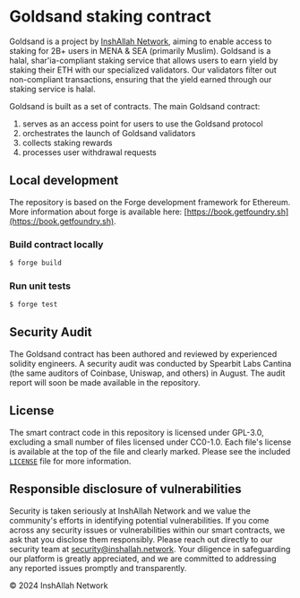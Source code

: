 # Goldsand staking contract

Goldsand is a project by [InshAllah Network](https://inshallah.network), aiming to enable access to staking for 2B+ users in MENA & SEA (primarily Muslim). Goldsand is a halal, shar'ia-compliant staking service that allows users to earn yield by staking their ETH with our specialized validators. Our validators filter out non-compliant transactions, ensuring that the yield earned through our staking service is halal.

Goldsand is built as a set of contracts. The main Goldsand contract:

1. serves as an access point for users to use the Goldsand protocol
2. orchestrates the launch of Goldsand validators 
3. collects staking rewards 
4. processes user withdrawal requests

## Local development

The repository is based on the Forge development framework for Ethereum. More information about forge is available here: [https://book.getfoundry.sh](https://book.getfoundry.sh).

### Build contract locally

```bash
$ forge build
```

### Run unit tests

```bash
$ forge test
```

## Security Audit

The Goldsand contract has been authored and reviewed by experienced solidity engineers. A security audit was conducted by Spearbit Labs Cantina (the same auditors of Coinbase, Uniswap, and others) in August. The audit report will soon be made available in the repository.

## License

The smart contract code in this repository is licensed under GPL-3.0, excluding a small number of files licensed under CC0-1.0. Each file's license is available at the top of the file and clearly marked. Please see the included [`LICENSE`](./LICENSE) file for more information.

## Responsible disclosure of vulnerabilities

Security is taken seriously at InshAllah Network and we value the community's efforts in identifying potential vulnerabilities. If you come across any security issues or vulnerabilities within our smart contracts, we ask that you disclose them responsibly. Please reach out directly to our security team at [security@inshallah.network](mailto:security@inshallah.network). Your diligence in safeguarding our platform is greatly appreciated, and we are committed to addressing any reported issues promptly and transparently.

<p>&copy; 2024 InshAllah Network</p>
